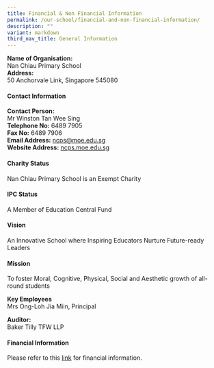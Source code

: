 ```yaml
---
title: Financial & Non Financial Information
permalink: /our-school/financial-and-non-financial-information/
description: ""
variant: markdown
third_nav_title: General Information
---
```

**Name of Organisation:**<br>Nan Chiau Primary School<br>
**Address:**<br>50 Anchorvale Link, Singapore 545080

#### Contact Information
**Contact Person:** <br>Mr Winston Tan Wee Sing<br>
**Telephone No:** 6489 7905<br>
**Fax No:** 6489 7906 <br>
**Email Address:** [ncps@moe.edu.sg](mailto:ncps@moe.edu.sg)  
**Website Address:**&nbsp;[ncps.moe.edu.sg](http://ncps.moe.edu.sg/)

#### Charity Status
Nan Chiau Primary School is an Exempt Charity

#### IPC Status
A Member of Education Central Fund

#### Vision
An Innovative School where Inspiring Educators Nurture Future-ready Leaders

#### Mission
To foster Moral, Cognitive, Physical, Social and Aesthetic growth of all-round students

**Key Employees** <br>
Mrs Ong-Loh Jia Miin, Principal

**Auditor:** <br>Baker Tilly TFW LLP

#### **Financial Information**


Please refer to this&nbsp;[link](/files/Nan_Chiau_Primary_School.pdf)&nbsp;for financial information.